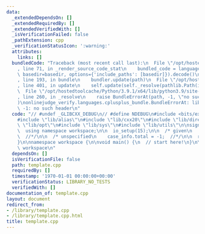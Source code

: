 ```yaml
---
data:
  _extendedDependsOn: []
  _extendedRequiredBy: []
  _extendedVerifiedWith: []
  _isVerificationFailed: false
  _pathExtension: cpp
  _verificationStatusIcon: ':warning:'
  attributes:
    links: []
  bundledCode: "Traceback (most recent call last):\n  File \"/opt/hostedtoolcache/Python/3.9.1/x64/lib/python3.9/site-packages/onlinejudge_verify/documentation/build.py\"\
    , line 71, in _render_source_code_stat\n    bundled_code = language.bundle(stat.path,\
    \ basedir=basedir, options={'include_paths': [basedir]}).decode()\n  File \"/opt/hostedtoolcache/Python/3.9.1/x64/lib/python3.9/site-packages/onlinejudge_verify/languages/cplusplus.py\"\
    , line 193, in bundle\n    bundler.update(path)\n  File \"/opt/hostedtoolcache/Python/3.9.1/x64/lib/python3.9/site-packages/onlinejudge_verify/languages/cplusplus_bundle.py\"\
    , line 401, in update\n    self.update(self._resolve(pathlib.Path(included), included_from=path))\n\
    \  File \"/opt/hostedtoolcache/Python/3.9.1/x64/lib/python3.9/site-packages/onlinejudge_verify/languages/cplusplus_bundle.py\"\
    , line 260, in _resolve\n    raise BundleErrorAt(path, -1, \"no such header\"\
    )\nonlinejudge_verify.languages.cplusplus_bundle.BundleErrorAt: lib/opt: line\
    \ -1: no such header\n"
  code: "// #undef _GLIBCXX_DEBUG\n// #define NDEBUG\n#include <bits/extc++.h>\n\n\
    #include \"lib/alias\"\n#include \"lib/cxx20\"\n#include \"lib/direct\"\n#include\
    \ \"lib/opt\"\n#include \"lib/sys\"\n#include \"lib/utils\"\n\nsigned main() {\n\
    \  using namespace workspace;\n\n  io_setup(15);\n\n  /* given\n    case_info.read();\
    \  //*/\n\n  /* unspecified\n    case_info.total = -1;  //*/\n\n  return case_info.iterate();\n\
    }\n\nnamespace workspace {\n\nvoid main() {\n  // start here!\n}\n\n}  // namespace\
    \ workspace\n"
  dependsOn: []
  isVerificationFile: false
  path: template.cpp
  requiredBy: []
  timestamp: '1970-01-01 00:00:00+00:00'
  verificationStatus: LIBRARY_NO_TESTS
  verifiedWith: []
documentation_of: template.cpp
layout: document
redirect_from:
- /library/template.cpp
- /library/template.cpp.html
title: template.cpp
---
```

